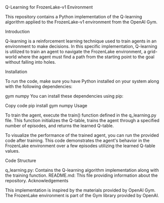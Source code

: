 Q-Learning for FrozenLake-v1 Environment

This repository contains a Python implementation of the Q-learning algorithm applied to the FrozenLake-v1 environment from the OpenAI Gym.

Introduction

Q-learning is a reinforcement learning technique used to train agents in an environment to make decisions. In this specific implementation, Q-learning is utilized to train an agent to navigate the FrozenLake environment, a grid-world where the agent must find a path from the starting point to the goal without falling into holes.

Installation

To run the code, make sure you have Python installed on your system along with the following dependencies:

gym
numpy
You can install these dependencies using pip:

Copy code
pip install gym numpy
Usage

To train the agent, execute the train() function defined in the q_learning.py file. This function initializes the Q-table, trains the agent through a specified number of episodes, and returns the learned Q-table.

To visualize the performance of the trained agent, you can run the provided code after training. This code demonstrates the agent's behavior in the FrozenLake environment over a few episodes utilizing the learned Q-table values.

Code Structure

q_learning.py: Contains the Q-learning algorithm implementation along with the training function.
README.md: This file providing information about the repository.
Acknowledgements

This implementation is inspired by the materials provided by OpenAI Gym.
The FrozenLake environment is part of the Gym library provided by OpenAI.
